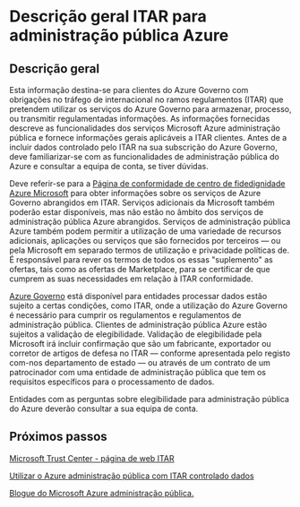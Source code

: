 <properties
    pageTitle="Azure Governmnet documentação | Microsoft Azure"
    description="Este procedimento fornece uma comparision das funcionalidades e orientações sobre como desenvolver aplicações para administração pública do Azure"
    services="Azure-Government"
    cloud="gov"
    documentationCenter=""
    authors="kydeeds"
    manager="zakramer"
    editor=""/>

<tags
    ms.service="multiple"
    ms.devlang="na"
    ms.topic="article"
    ms.tgt_pltfrm="na"
    ms.workload="azure-government"
    ms.date="10/05/2016"
    ms.author="kydeeds"/>


#  <a name="itar-overview-for-azure-government"></a>Descrição geral ITAR para administração pública Azure

## <a name="overview"></a>Descrição geral

Esta informação destina-se para clientes do Azure Governo com obrigações no tráfego de internacional no ramos regulamentos (ITAR) que pretendem utilizar os serviços do Azure Governo para armazenar, processo, ou transmitir regulamentadas informações. As informações fornecidas descreve as funcionalidades dos serviços Microsoft Azure administração pública e fornece informações gerais aplicáveis a ITAR clientes. Antes de a incluir dados controlado pelo ITAR na sua subscrição do Azure Governo, deve familiarizar-se com as funcionalidades de administração pública do Azure e consultar a equipa de conta, se tiver dúvidas.

Deve referir-se para a <a href="http://www.microsoft.com/en-us/TrustCenter/Compliance/default.aspx/">Página de conformidade de centro de fidedignidade Azure Microsoft</a> para obter informações sobre os serviços de Azure Governo abrangidos em ITAR. Serviços adicionais da Microsoft também poderão estar disponíveis, mas não estão no âmbito dos serviços de administração pública Azure abrangidos. Serviços de administração pública Azure também podem permitir a utilização de uma variedade de recursos adicionais, aplicações ou serviços que são fornecidos por terceiros — ou pela Microsoft em separado termos de utilização e privacidade políticas de. É responsável para rever os termos de todos os essas "suplemento" as ofertas, tais como as ofertas de Marketplace, para se certificar de que cumprem as suas necessidades em relação à ITAR conformidade.

<a href="https://azure.microsoft.com/en-us/features/gov/">Azure Governo</a> está disponível para entidades processar dados estão sujeito a certas condições, como ITAR, onde a utilização do Azure Governo é necessário para cumprir os regulamentos e regulamentos de administração pública. Clientes de administração pública Azure estão sujeitos a validação de elegibilidade. Validação de elegibilidade pela Microsoft irá incluir confirmação que são um fabricante, exportador ou corretor de artigos de defesa no ITAR — conforme apresentada pelo registo com-nos departamento de estado — ou através de um contrato de um patrocinador com uma entidade de administração pública que tem os requisitos específicos para o processamento de dados.

Entidades com as perguntas sobre elegibilidade para administração pública do Azure deverão consultar a sua equipa de conta.

## <a name="next-steps"></a>Próximos passos

<a href="https://www.microsoft.com/en-us/TrustCenter/Compliance/itar">Microsoft Trust Center - página de web ITAR</a>

<a href="http://download.microsoft.com/download/5/1/6/516B50FE-4FF6-4DF6-B61B-90432D07DDF3/Using_Azure_Government_with_ITAR_June_2016.pdf">Utilizar o Azure administração pública com ITAR controlado dados</a>

<a href="https://blogs.msdn.microsoft.com/azuregov/">Blogue do Microsoft Azure administração pública.</a>
